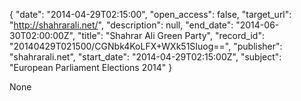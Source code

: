 {
  "date": "2014-04-29T02:15:00", 
  "open_access": false, 
  "target_url": "http://shahrarali.net/", 
  "description": null, 
  "end_date": "2014-06-30T02:00:00Z", 
  "title": "Shahrar Ali Green Party", 
  "record_id": "20140429T021500/CGNbk4KoLFX+WXk51SIuog==", 
  "publisher": "shahrarali.net", 
  "start_date": "2014-04-29T02:15:00Z", 
  "subject": "European Parliament Elections 2014"
}

None
